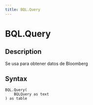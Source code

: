 ```yaml
---
title: BQL.Query
---
```


# BQL.Query


## Description

Se usa para obtener datos de Bloomberg


## Syntax

```powerquery
BQL.Query(
    BQLQuery as text
) as table
```



